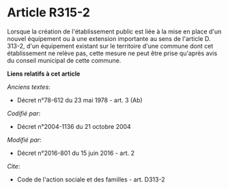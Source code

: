 # Article R315-2

Lorsque la création de l'établissement public est liée à la mise en place d'un nouvel équipement ou à une extension
importante au sens de l'article D. 313-2, d'un équipement existant sur le territoire d'une commune dont cet établissement ne
relève pas, cette mesure ne peut être prise qu'après avis du conseil municipal de cette commune.

**Liens relatifs à cet article**

_Anciens textes_:

  - Décret n°78-612 du 23 mai 1978 - art. 3 (Ab)

_Codifié par_:

  - Décret n°2004-1136 du 21 octobre 2004

_Modifié par_:

  - Décret n°2016-801 du 15 juin 2016 - art. 2

_Cite_:

  - Code de l'action sociale et des familles - art. D313-2
